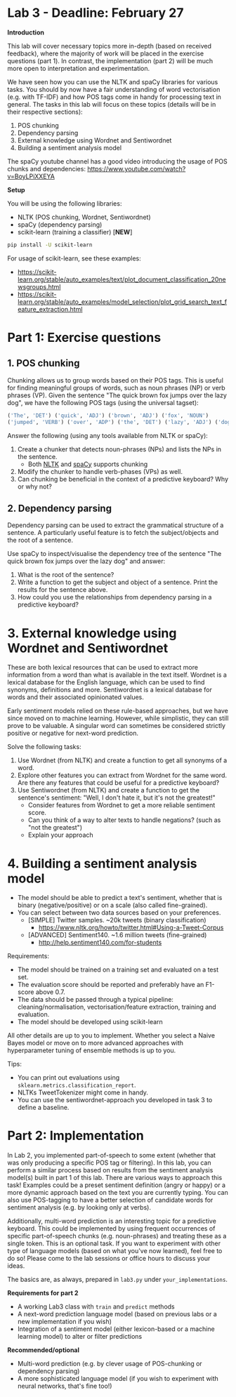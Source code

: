 # Lab 3 - Deadline: February 27
**Introduction**

This lab will cover necessary topics more in-depth (based on received feedback), where the majority of work will be placed in the exercise questions (part 1). In contrast, the implementation (part 2) will be much more open to interpretation and experimentation.

We have seen how you can use the NLTK and spaCy libraries for various tasks. You should by now have a fair understanding of word vectorisation (e.g. with TF-IDF) and how POS tags come in handy for processing text in general. The tasks in this lab will focus on these topics (details will be in their respective sections):

1. POS chunking
2. Dependency parsing
3. External knowledge using Wordnet and Sentiwordnet
4. Building a sentiment analysis model

The spaCy youtube channel has a good video introducing the usage of POS chunks and dependencies: <https://www.youtube.com/watch?v=BoyLPiXXEYA>


**Setup**

You will be using the following libraries:

- NLTK (POS chunking, Wordnet, Sentiwordnet)
- spaCy (dependency parsing)
- scikit-learn (training a classifier) [**NEW**]

```bash 
pip install -U scikit-learn
```

For usage of scikit-learn, see these examples:

- <https://scikit-learn.org/stable/auto_examples/text/plot_document_classification_20newsgroups.html>
- <https://scikit-learn.org/stable/auto_examples/model_selection/plot_grid_search_text_feature_extraction.html>

# Part 1: Exercise questions
## 1. POS chunking

Chunking allows us to group words based on their POS tags. This is useful for finding meaningful groups of words, such as noun phrases (NP) or verb phrases (VP). Given the sentence "The quick brown fox jumps over the lazy dog", we have the following POS tags (using the universal tagset):

```python
('The', 'DET') ('quick', 'ADJ') ('brown', 'ADJ') ('fox', 'NOUN')
('jumped', 'VERB') ('over', 'ADP') ('the', 'DET') ('lazy', 'ADJ') ('dog', 'NOUN') 
```
Answer the following (using any tools available from NLTK or spaCy):

1. Create a chunker that detects noun-phrases (NPs) and lists the NPs in the sentence.
    - Both [NLTK](https://www.nltk.org/book/ch07.html) and [spaCy](https://spacy.io/api/matcher) supports chunking
2. Modify the chunker to handle verb-phases (VPs) as well.
3. Can chunking be beneficial in the context of a predictive keyboard? Why or why not?

## 2. Dependency parsing

Dependency parsing can be used to extract the grammatical structure of a sentence. A particularly useful feature is to fetch the subject/objects and the root of a sentence.

Use spaCy to inspect/visualise the dependency tree of the sentence "The quick brown fox jumps over the lazy dog" and answer:

1. What is the root of the sentence?
2. Write a function to get the subject and object of a sentence. Print the results for the sentence above.
3. How could you use the relationships from dependency parsing in a predictive keyboard?

# 3. External knowledge using Wordnet and Sentiwordnet
These are both lexical resources that can be used to extract more information from a word than what is available in the text itself. Wordnet is a lexical database for the English language, which can be used to find synonyms, definitions and more. Sentiwordnet is a lexical database for words and their associated opinionated values.

Early sentiment models relied on these rule-based approaches, but we have since moved on to machine learning. However, while simplistic, they can still prove to be valuable. A singular word can sometimes be considered strictly positive or negative for next-word prediction.


Solve the following tasks:

1. Use Wordnet (from NLTK) and create a function to get all synonyms of a word.
2. Explore other features you can extract from Wordnet for the same word. Are there any features that could be useful for a predictive keyboard?
3. Use Sentiwordnet (from NLTK) and create a function to get the sentence's sentiment: "Well, I don't hate it, but it's not the greatest!"
    - Consider features from Wordnet to get a more reliable sentiment score.
    - Can you think of a way to alter texts to handle negations? (such as "not the greatest")
    - Explain your approach

# 4. Building a sentiment analysis model
- The model should be able to predict a text's sentiment, whether that is binary (negative/positive) or on a scale (also called fine-grained).
- You can select between two data sources based on your preferences.
    - [SIMPLE] Twitter samples. ~20k tweets (binary classification)
        - <https://www.nltk.org/howto/twitter.html#Using-a-Tweet-Corpus>
    - [ADVANCED] Sentiment140. ~1.6 million tweets (fine-grained)
        - <http://help.sentiment140.com/for-students>

Requirements:

- The model should be trained on a training set and evaluated on a test set.
- The evaluation score should be reported and preferably have an F1-score above 0.7.
- The data should be passed through a typical pipeline: cleaning/normalisation, vectorisation/feature extraction, training and evaluation.
- The model should be developed using scikit-learn

All other details are up to you to implement. Whether you select a Naive Bayes model or move on to more advanced approaches with hyperparameter tuning of ensemble methods is up to you.

Tips:

- You can print out evaluations using `sklearn.metrics.classification_report`.
- NLTKs TweetTokenizer might come in handy.
- You can use the sentiwordnet-approach you developed in task 3 to define a baseline.


# Part 2: Implementation
In Lab 2, you implemented part-of-speech to some extent (whether that was only producing a specific POS tag or filtering). In this lab, you can perform a similar process based on results from the sentiment analysis model(s) built in part 1 of this lab. There are various ways to approach this task! Examples could be a preset sentiment definition (angry or happy) or a more dynamic approach based on the text you are currently typing. You can also use POS-tagging to have a better selection of candidate words for sentiment analysis (e.g. by looking only at verbs).

Additionally, multi-word prediction is an interesting topic for a predictive keyboard. This could be implemented by using frequent occurrences of specific part-of-speech chunks (e.g. noun-phrases) and treating these as a single token. This is an optional task.
If you want to experiment with other type of language models (based on what you've now learned), feel free to do so! Please come to the lab sessions or office hours to discuss your ideas.

The basics are, as always, prepared in `lab3.py` under `your_implementations`.

**Requirements for part 2**

- A working Lab3 class with `train` and `predict` methods
- A next-word prediction language model (based on previous labs or a new implementation if you wish) 
- Integration of a sentiment model (either lexicon-based or a machine learning model) to alter or filter predictions

**Recommended/optional**

- Multi-word prediction (e.g. by clever usage of POS-chunking or dependency parsing)
- A more sophisticated language model (if you wish to experiment with neural networks, that's fine too!)